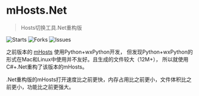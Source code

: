 # mHosts.Net 

> Hosts切换工具.Net重构版

![Starts](https://img.shields.io/github/stars/iamhefang/mHosts.Net.svg) 
![Forks](https://img.shields.io/github/forks/iamhefang/mHosts.Net.svg) 
![Issues](https://img.shields.io/github/issues/iamhefang/mHosts.Net.svg)

之前版本的 [mHosts](https://github.com/iamhefang/mHosts) 使用Python+wxPython开发，
但发现Python+wxPython的形式在Mac和Linux中使用并不友好。且生成的文件较大（12M+），
所以就使用C#+.Net重构了该版本的mHosts。

.Net重构版的mHosts打开速度比之前更快，内存占用比之前更小，文件体积比之前更小，功能比之前更强大。